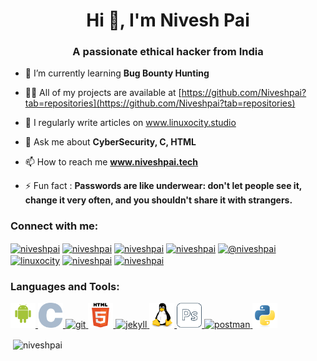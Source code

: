

<h1 align="center">Hi 👋, I'm Nivesh Pai</h1>
<h3 align="center">A passionate ethical hacker from India</h3>

- 🌱 I’m currently learning **Bug Bounty Hunting**

- 👨‍💻 All of my projects are available at [https://github.com/Niveshpai?tab=repositories](https://github.com/Niveshpai?tab=repositories)

- 📝 I regularly write articles on www.linuxocity.studio

- 💬 Ask me about **CyberSecurity, C, HTML**

- 📫 How to reach me **www.niveshpai.tech**

- ⚡ Fun fact : **Passwords are like underwear: don't let people see it, change it very often, and you shouldn't share it with strangers.**

<h3 align="left">Connect with me:</h3>
<p align="left">
<a href="https://dev.to/niveshpai" target="blank"><img align="center" src="https://cdn.jsdelivr.net/npm/simple-icons@3.0.1/icons/dev-dot-to.svg" alt="niveshpai" height="30" width="40" /></a>
<a href="https://twitter.com/niveshpai" target="blank"><img align="center" src="https://cdn.jsdelivr.net/npm/simple-icons@3.0.1/icons/twitter.svg" alt="niveshpai" height="30" width="40" /></a>
<a href="https://linkedin.com/in/niveshpai" target="blank"><img align="center" src="https://cdn.jsdelivr.net/npm/simple-icons@3.0.1/icons/linkedin.svg" alt="niveshpai" height="30" width="40" /></a>
<a href="https://instagram.com/niveshpai" target="blank"><img align="center" src="https://cdn.jsdelivr.net/npm/simple-icons@3.0.1/icons/instagram.svg" alt="niveshpai" height="30" width="40" /></a>
<a href="https://medium.com/@niveshpai" target="blank"><img align="center" src="https://cdn.jsdelivr.net/npm/simple-icons@3.0.1/icons/medium.svg" alt="@niveshpai" height="30" width="40" /></a>
<a href="https://www.youtube.com/c/linuxocity" target="blank"><img align="center" src="https://cdn.jsdelivr.net/npm/simple-icons@3.0.1/icons/youtube.svg" alt="linuxocity" height="30" width="40" /></a>
<a href="https://www.codechef.com/users/niveshpai" target="blank"><img align="center" src="https://cdn.jsdelivr.net/npm/simple-icons@3.1.0/icons/codechef.svg" alt="niveshpai" height="30" width="40" /></a>
<a href="https://www.hackerrank.com/niveshpai" target="blank"><img align="center" src="https://cdn.jsdelivr.net/npm/simple-icons@3.0.1/icons/hackerrank.svg" alt="niveshpai" height="30" width="40" /></a>
</p>

<h3 align="left">Languages and Tools:</h3>
<p align="left"> <a href="https://developer.android.com" target="_blank"> <img src="https://raw.githubusercontent.com/devicons/devicon/master/icons/android/android-original-wordmark.svg" alt="android" width="40" height="40"/> </a> <a href="https://www.cprogramming.com/" target="_blank"> <img src="https://raw.githubusercontent.com/devicons/devicon/master/icons/c/c-original.svg" alt="c" width="40" height="40"/> </a> <a href="https://git-scm.com/" target="_blank"> <img src="https://www.vectorlogo.zone/logos/git-scm/git-scm-icon.svg" alt="git" width="40" height="40"/> </a> <a href="https://www.w3.org/html/" target="_blank"> <img src="https://raw.githubusercontent.com/devicons/devicon/master/icons/html5/html5-original-wordmark.svg" alt="html5" width="40" height="40"/> </a> <a href="https://jekyllrb.com/" target="_blank"> <img src="https://www.vectorlogo.zone/logos/jekyllrb/jekyllrb-icon.svg" alt="jekyll" width="40" height="40"/> </a> <a href="https://www.linux.org/" target="_blank"> <img src="https://raw.githubusercontent.com/devicons/devicon/master/icons/linux/linux-original.svg" alt="linux" width="40" height="40"/> </a> <a href="https://www.photoshop.com/en" target="_blank"> <img src="https://raw.githubusercontent.com/devicons/devicon/master/icons/photoshop/photoshop-line.svg" alt="photoshop" width="40" height="40"/> </a> <a href="https://postman.com" target="_blank"> <img src="https://www.vectorlogo.zone/logos/getpostman/getpostman-icon.svg" alt="postman" width="40" height="40"/> </a> <a href="https://www.python.org" target="_blank"> <img src="https://raw.githubusercontent.com/devicons/devicon/master/icons/python/python-original.svg" alt="python" width="40" height="40"/> </a> </p>

<p>&nbsp;<img align="center" src="https://github-readme-stats.vercel.app/api?username=niveshpai&show_icons=true&locale=en" alt="niveshpai" /></p>

